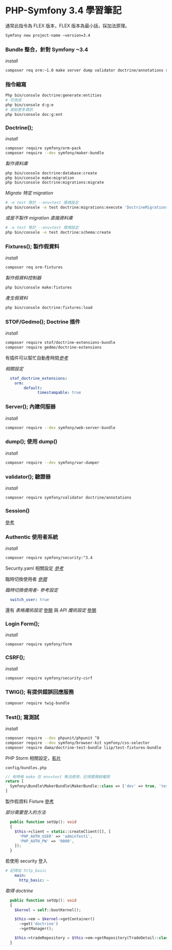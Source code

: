 # PHP-Symfony 3.4 學習筆記

通常此指令為 FLEX 版本，FLEX 版本為最小話，採加法原理。
```bash
Symfony new project-name —version=3.4
```

### Bundle 整合，針對 Symfony ~3.4
_install_
```bash
composer req orm:~1.0 make server dump validator doctrine/annotations security orm-fixtures twig-bundle web-profiler-bundle:^3.4
```

### 指令縮寫
```bash
Php bin/console doctrine:generate:entities
# 可改成
php bin/console d:g:e
# 或給更多資訊
php bin/console doc:g:ent
```


### Doctrine();
_install_
```bash
composer require symfony/orm-pack
composer require --dev symfony/maker-bundle
```

_製作資料庫_
```bash
php bin/console doctrine:database:create
php bin/console make:migration
php bin/console doctrine:migrations:migrate
```

_Migrate 特定 migration_
```bash
# -e test 等於 --env=test 環境設定
php bin/console -e test doctrine:migrations:execute 'DoctrineMigrations\Version20200717040423'
```
_或是不製作 migration 直搗資料庫_
```bash
# -e test 等於 --env=test 環境設定
php bin/console -e test doctrine:schema:create
```

### Fixtures(); 製作假資料
_install_
```bash
composer req orm-fixtures
```
_製作假資料控制器_
```bash
php bin/console make:fixtures
```
_產生假資料_
```bash
php bin/console doctrine:fixtures:load
```

### STOF/Gedmo(); Doctrine 插件
_install_
```bash
composer require stof/doctrine-extensions-bundle
composer require gedmo/doctrine-extensions
```

有插件可以幫忙自動產時間[_參考_](https://youtu.be/19UjJCETTmc?t=635)

_相關設定_
```yaml
  stof_doctrine_extensions:
    orm:
        default:
              timestampable: true
```


### Server(); 內建伺服器
_install_
```bash
composer require --dev symfony/web-server-bundle
```

### dump(); 使用 dump()
_install_
```bash
composer require --dev symfony/var-dumper
```

### validator(); 驗證器
_install_
```bash
composer require symfony/validator doctrine/annotations
```

### Session()
[參考]([semantic_version.md](https://symfony.com/doc/current/components/http_foundation/sessions.html))

### Authentic 使用者系統
_install_
```bash
composer require symfony/security:^3.4
```

Security.yaml 相關設定 [_參考_](https://symfony.com/doc/current/reference/configuration/security.html)

臨時切換使用者 [_參閱_](https://symfony.com/doc/current/security/impersonating_user.html)

_臨時切換使用者- 參考設定_
```yaml
  switch_user: true
```

還有
_表格魔術設定_ [參閱](https://symfony.com/doc/current/security/form_login_setup.html)
與
_API 魔術設定_ [參閱](https://symfony.com/doc/current/security/guard_authentication.html)

### Login Form();
_install_
```bash
composer require symfony/form
```

### CSRF();
_install_
```bash
composer require symfony/security-csrf
```

### TWIG(); 有提供錯誤回應服務
```bash
composer require twig-bundle
```

### Test(); 寫測試
_install_
```bash
composer require --dev phpunit/phpunit ^8
composer require --dev symfony/browser-kit symfony/css-selector
composer require dama/doctrine-test-bundle liip/test-fixtures-bundle
```

PHP Storm 相關設定，[影片](https://www.youtube.com/watch?v=I7aGWO6K3Ho)

`config/bundles.php`
```php
// 有時候 make 在 env=test 無法使用，記得要開啟權限
return [
  Symfony\Bundle\MakerBundle\MakerBundle::class => ['dev' => true, 'test' => true],
]
```

製作假資料 Fixture [參考](https://medium.com/@ger86/symfony-improving-your-tests-with-doctrinefixturesbundle-1a37b704ac05)

_部分需要登入的方法_
```php
  public function setUp(): void
  {
    $this->client = static::createClient([], [
      'PHP_AUTH_USER' => 'adminTest1',
      'PHP_AUTH_PW' => '0000',
    ]);
  }
```
若使用 security 登入
```yaml
# 記得加 http_basic
    main:
      http_basic: ~
```
_取得 doctrine_
```php
  public function setUp(): void
  {
    $kernel = self::bootKernel();

    $this->em = $kernel->getContainer()
      ->get('doctrine')
      ->getManager();

    $this->tradeRepository = $this->em->getRepository(TradeDetail::class);
  }
```
